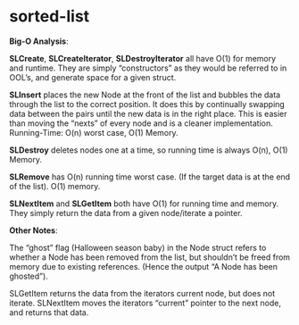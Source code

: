 sorted-list
===========

**Big-O Analysis**:

**SLCreate**, **SLCreateIterator**, **SLDestroyIterator** all have O(1) for memory and runtime. They are simply “constructors” as they would be referred to in OOL’s, and generate space for a given struct.

**SLInsert** places the new Node at the front of the list and bubbles the data through the list to the correct position. It does this by continually swapping data between the pairs until the new data is in the right place. This is easier than moving the “nexts” of every node and is a cleaner implementation. Running-Time: O(n) worst case, O(1) Memory.

**SLDestroy** deletes nodes one at a time, so running time is always O(n), O(1) Memory.

**SLRemove** has O(n) running time worst case. (If the target data is at the end of the list). O(1) memory.

**SLNextItem** and **SLGetItem** both have O(1) for running time and memory. They simply return the data from a given node/iterate a pointer.


**Other Notes**:

The “ghost” flag (Halloween season baby) in the Node struct refers to whether a Node has been removed from the list, but shouldn’t be freed from memory due to existing references. (Hence the output “A Node has been ghosted”).

SLGetItem returns the data from the iterators current node, but does not iterate.
SLNextItem moves the iterators “current” pointer to the next node, and returns that data.
